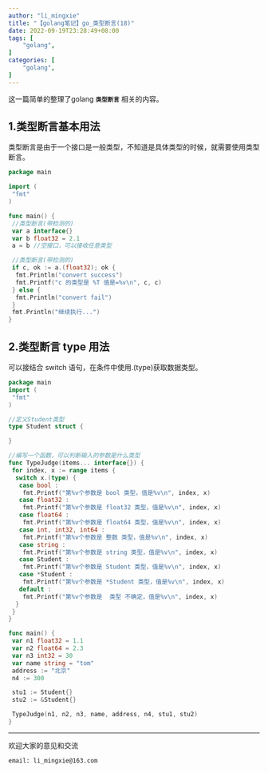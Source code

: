 ```yaml
---
author: "li_mingxie"
title: "【golang笔记】go_类型断言(18)"
date: 2022-09-19T23:28:49+08:00
tags: [
    "golang",
]
categories: [
    "golang",
]
---
```


这一篇简单的整理了golang **`类型断言`** 相关的内容。<!--more-->

## 1.类型断言基本用法

类型断言是由于一个接口是一般类型，不知道是具体类型的时候，就需要使用类型断言。

```go
package main

import (
 "fmt"
)

func main() {
 //类型断言(带检测的)
 var a interface{}
 var b float32 = 2.1
 a = b //空接口，可以接收任意类型

 //类型断言(带检测的)
 if c, ok := a.(float32); ok {
  fmt.Println("convert success")
  fmt.Printf("c 的类型是 %T 值是=%v\n", c, c)
 } else {
  fmt.Println("convert fail")
 }
 fmt.Println("继续执行...")
}
```

## 2.类型断言 type 用法

可以接结合 switch 语句，在条件中使用.(type)获取数据类型。

```go
package main
import (
 "fmt"
)

//定义Student类型
type Student struct {

}

//编写一个函数，可以判断输入的参数是什么类型
func TypeJudge(items... interface{}) {
 for index, x := range items {
  switch x.(type) {
   case bool :
    fmt.Printf("第%v个参数是 bool 类型，值是%v\n", index, x)
   case float32 :
    fmt.Printf("第%v个参数是 float32 类型，值是%v\n", index, x)
   case float64 :
    fmt.Printf("第%v个参数是 float64 类型，值是%v\n", index, x)
   case int, int32, int64 :
    fmt.Printf("第%v个参数是 整数 类型，值是%v\n", index, x)
   case string :
    fmt.Printf("第%v个参数是 string 类型，值是%v\n", index, x)
   case Student :
    fmt.Printf("第%v个参数是 Student 类型，值是%v\n", index, x)
   case *Student :
    fmt.Printf("第%v个参数是 *Student 类型，值是%v\n", index, x)
   default :
    fmt.Printf("第%v个参数是  类型 不确定，值是%v\n", index, x)
  }
 }
}

func main() {
 var n1 float32 = 1.1
 var n2 float64 = 2.3
 var n3 int32 = 30
 var name string = "tom"
 address := "北京"
 n4 := 300

 stu1 := Student{}
 stu2 := &Student{}

 TypeJudge(n1, n2, n3, name, address, n4, stu1, stu2)
}
```

----------------------------------------------

欢迎大家的意见和交流

`email: li_mingxie@163.com`

